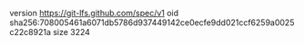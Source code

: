 version https://git-lfs.github.com/spec/v1
oid sha256:708005461a6071db5786d937449142ce0ecfe9dd021ccf6259a0025c22c8921a
size 3224
